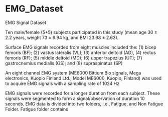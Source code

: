 # EMG_Dataset
EMG Signal Dataset



Ten male/female (5+5) subjects participated in this study (mean age 30 ± 2.2 years, weight 73 ± 9.94 kg, and BMI 23.98 ± 2.63).



Surface EMG signals recorded from
eight muscles included the: (1) bicep femoris (BF); (2) vastus lateralis (VL); (3) anterior deltoid (AD),
(4) rectus femoris (RF); (5) middle deltoid (MD); (6) upper trapezius (UT); (7) gastrocnemius medialis
(GS); and (8) supraspinatus (SP)

An eight channel EMG system (ME6000 Bittium Bio signals, Mega electronics, Kuopio Finland
Ltd.; Model ME6000, Kuopio, Finland) was used to acquire EMG signals with a sampling rate of
1024 Hz


EMG signals were recorded for a longer duration from each subject. 
These signals were segmented to form a signal/observation of duration 10 seconds.
EMG data is divided into two folders, i.e., Fatigue, and Non Fatigue Folder. Fatigue folder contains 
